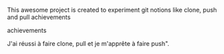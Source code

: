 This awesome project is created to experiment git notions like clone, push and pull
achievements

achievements

J'ai réussi à faire clone, pull et je m'apprête à faire push".
